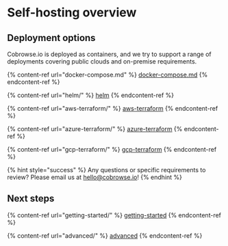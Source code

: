 # Self-hosting overview

## Deployment options

Cobrowse.io is deployed as containers, and we try to support a range of deployments covering public clouds and on-premise requirements.&#x20;

{% content-ref url="docker-compose.md" %}
[docker-compose.md](docker-compose.md)
{% endcontent-ref %}

{% content-ref url="helm/" %}
[helm](helm/)
{% endcontent-ref %}

{% content-ref url="aws-terraform/" %}
[aws-terraform](aws-terraform/)
{% endcontent-ref %}

{% content-ref url="azure-terraform/" %}
[azure-terraform](azure-terraform/)
{% endcontent-ref %}

{% content-ref url="gcp-terraform/" %}
[gcp-terraform](gcp-terraform/)
{% endcontent-ref %}

{% hint style="success" %}
Any questions or specific requirements to review? Please email us at [hello@cobrowse.io](mailto:hello@cobrowse.io)!
{% endhint %}

## Next steps

{% content-ref url="getting-started/" %}
[getting-started](getting-started/)
{% endcontent-ref %}

{% content-ref url="advanced/" %}
[advanced](advanced/)
{% endcontent-ref %}
